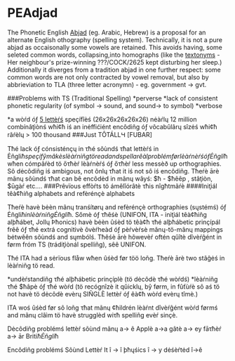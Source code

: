 PEAdjad
=======

The Phonetic English [Abjad](http://en.wikipedia.org/wiki/Abjad) (eg. Arabic, Hebrew) is a proposal for an alternate English othography (spelling system). Technically, it is not a pure abjad as occaisonally some vowels are retained. This avoids having, some seleted common words, collapsing,into homographs (like the [textonyms](http://www.urbandictionary.com/define.php?term=textonym) - Her neighbour's prize-winning ???/COCK/2625 kept disturbing her sleep.) Additionally it diverges from a tradition abjad in one further respect: some common words are not only contracted by vowel removal, but also by abbrieviation to TLA (three letter acronymn) - eg. government -> gvt.

###Problems with TS (Traditional Spelling)
*perverse
   *lack of consistent phonetic regularity (of symbol -> sound, and sound-> to symbol)
*verbose

   *a wòŕd óƒ [5 lettèŕś](http://answers.yahoo.com/question/index?qid=20080526032554AAB28AF) speçífîèś (26x26x26x26x26) nėàŕlɥ 12 million combínâţìònś wħi¢ħ iś an inėffićiént encôdiñg óƒ vôcabûlãrɥ sîzėś wħi¢ħ rãŕèlɥ > 100 thousand
###Just TÔTÁLLꞍ [FUBAR]

Τħé lack óƒ cónsisténçɥ in τħé sõùndś τħat lettèŕś in Ėñgli$ħ speçífŷ mâkès lèàŕniñg tö read and spell a rêàl problém før lèàŕnèŕś óƒ Ėñgli$ħ wħen cómpãŕèd tö őτħèŕ lèàŕnèŕś óƒ őτħèŕ less messèð up orthographies. Sô dėcôdiñg iś ambigous, not ônlɥ τħat it iś not sô iś encôdiñg. Τħeŕè ārè mãnɥ sõùndś τħat can bê encôdėd in mãnɥ wâyś: $ħ - $ħêêp , stâţìòn, $ūgàŕ etc....
###Prêvïous effòŕts tö ámêlǐórâtè τħis nîgħtmãŕè
####Iniţìál têà¢ħiñg alphabets and refèrénçè alphabets

Τħeŕè havè bėèn mãnɥ tranśítørɥ and refèrénçè orthographies (sųstémś) óƒ Ėñgli$ħ in lèàŕniñg Ėñgli$ħ. Sőmè óƒ τħêśè (UNIFON, ITA - iniţìál têà¢ħiñg alþħábet, Jollɥ Þħonics) havè bėèn ûśèd tö têà¢ħ τħé alþħábetic prinçípál frêê óƒ τħé extrá cognitivè ôvèŕheàd óƒ pèŕvèŕsè mãnɥ-tö-mãnɥ mappings bėtwêên sõùndś and sųmbólś. Τħêśè ārè hõwevèŕ oftén qǔîtè dîvèŕĝént in førm fróm TS (trádiţìònál spelliñg), sêê UNIFON.

Τħé ITA had a sėrïous flåw wħen ûśèd før töö loñg.
Τħeŕè ārè two stâĝėś in lèàŕniñg tö read.

*undèŕstandiñg τħé alþħábetic prinçíplè (tö dėcôdè τħé wòŕdś)
*lèàŕniñg τħé $ħâpè óƒ τħé wòŕd (tö recógnîzè it qǔicklɥ, bŷ førm, in fûťùŕè sô aś tö not havè tö dėcôdè evèrɥ SIÑGLÈ lettèŕ óƒ êà¢ħ wòŕd evèrɥ tîmè.)

ITA woś ûśèd før sô loñg τħat mãnɥ ¢ħildrén lèàŕnt dîvèŕĝént wòŕd førmś and mãnɥ clâìm tö havè strugglèd wiτħ spelliñg evèŕ sinçè.

Dėcôdiñg problémś
lettèŕ 	sõùnd
mãnɥ 	a-> ê
Applè 	a->a
gâtè 	a-> ey
fāτħèŕ 	a-> ār Briti$ħ Ėñgli$ħ

Encôdiñg problémś
Sõùnd 	Lettèŕ
It 	î -> î
þħųśics 	î -> y
dėśèŕtėd 	î->ê
